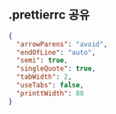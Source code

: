 ## .prettierrc 공유

```json
{
  "arrowParens": "avoid",
  "endOfLine": "auto",
  "semi": true,
  "singleQuote": true,
  "tabWidth": 2,
  "useTabs": false,
  "printtWidth": 80
}

```
